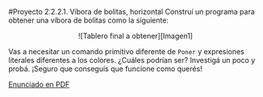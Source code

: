 #Proyecto 2.2.2.1. Víbora de bolitas, horizontal
Construí un programa para obtener una víbora de bolitas como la siguiente:

<center>
![Tablero final a obtener][Imagen1]
</center>

Vas a necesitar un comando primitivo diferente de `Poner` y expresiones literales diferentes a los colores. ¿Cuáles podrían ser? Investigá un poco y probá. ¡Seguro que conseguís que funcione como querés!

[Enunciado en PDF][PDF]

[Imagen1]: https://raw.githubusercontent.com/gobstones/proyectos-jr/master/Proyectos/Cap.2/2.2.2.1.V%C3%ADbora%20de%20bolitas%2C%20horizontal/Imagen1-small.png "Tablero final a obtener"

[PDF]: https://raw.githubusercontent.com/gobstones/proyectos-jr/master/Proyectos/Cap.2/2.2.2.1.V%C3%ADbora%20de%20bolitas%2C%20horizontal/description.pdf "Enunciado de 'Víbora de bolitas, horizonal' en PDF"
